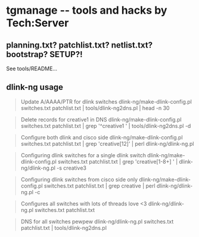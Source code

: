 tgmanage -- tools and hacks by Tech:Server
========

## planning.txt? patchlist.txt? netlist.txt? bootstrap? SETUP?!

See tools/README…

## dlink-ng usage

> Update A/AAAA/PTR for dlink switches 
dlink-ng/make-dlink-config.pl switches.txt patchlist.txt | tools/dlink-ng2dns.pl | head -n 30

> Delete records for creative1 in DNS
dlink-ng/make-dlink-config.pl switches.txt patchlist.txt | grep '^creative1 ' | tools/dlink-ng2dns.pl -d

> Configure both dlink and cisco side
dlink-ng/make-dlink-config.pl switches.txt patchlist.txt | grep 'creative[12]' | perl dlink-ng/dlink-ng.pl

> Configuring dlink switches for a single dlink switch
dlink-ng/make-dlink-config.pl switches.txt patchlist.txt | grep 'creative[1-8+] ' | dlink-ng/dlink-ng.pl -s creative3

> Configuring dlink switches from cisco side only
dlink-ng/make-dlink-config.pl switches.txt patchlist.txt | grep creative | perl dlink-ng/dlink-ng.pl -c

> Configures all switches with lots of threads love <3
dlink-ng/dlink-ng.pl switches.txt patchlist.txt 

> DNS for all switches pewpew
dlink-ng/dlink-ng.pl switches.txt patchlist.txt | tools/dlink-ng2dns.pl